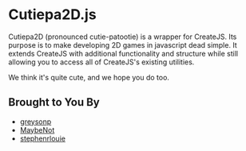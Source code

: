# Cutiepa2D.js
Cutiepa2D (pronounced cutie-patootie) is a wrapper for CreateJS. Its purpose is to make developing 2D games in javascript dead simple. It extends CreateJS with additional functionality and structure while still allowing you to access all of CreateJS's existing utilities.

We think it's quite cute, and we hope you do too.

## Brought to You By  
* [greysonp](https://github.com/greysonp)
* [MaybeNot](https://github.com/MaybeNot)
* [stephenrlouie](https://github.com/stephenrlouie)